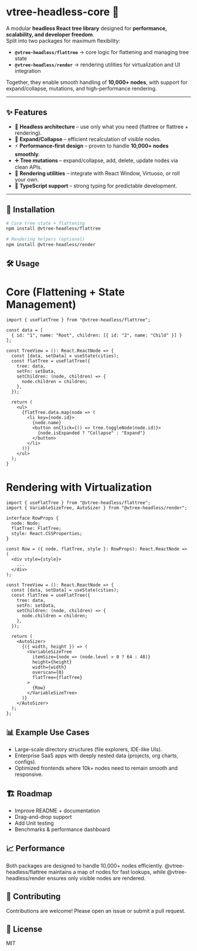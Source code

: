 # vtree-headless-core 🌲

A modular **headless React tree library** designed for **performance, scalability, and developer freedom**.  
Split into two packages for maximum flexibility:

- **`@vtree-headless/flattree`** → core logic for flattening and managing tree state  
- **`@vtree-headless/render`** → rendering utilities for virtualization and UI integration  

Together, they enable smooth handling of **10,000+ nodes**, with support for expand/collapse, mutations, and high-performance rendering.  

---

## ✨ Features

- 🔄 **Headless architecture** – use only what you need (flattree or flattree + rendering).  
- 📂 **Expand/Collapse** – efficient recalculation of visible nodes.  
- ⚡ **Performance-first design** – proven to handle **10,000+ nodes smoothly**.  
- ➕ **Tree mutations** – expand/collapse, add, delete, update nodes via clean APIs.
- 🎨 **Rendering utilities** – integrate with React Window, Virtuoso, or roll your own.  
- 🧩 **TypeScript support** – strong typing for predictable development.

---

## 🚀 Installation

```bash
# Core tree state + flattening
npm install @vtree-headless/flattree

# Rendering helpers (optional)
npm install @vtree-headless/render
```

## 🛠️ Usage
# Core (Flattening + State Management)
```tsx
import { useFlatTree } from "@vtree-headless/flattree";

const data = [
  { id: "1", name: "Root", children: [{ id: "2", name: "Child" }] }
];

const TreeView = (): React.ReactNode => {
  const [data, setData] = useState(cities);
  const flatTree = useFlatTree({
    tree: data,
    setFn: setData,
    setChildren: (node, children) => {
      node.children = children;
    },
  });

  return (
    <ul>
      {flatTree.data.map(node => (
        <li key={node.id}>
          {node.name}
          <button onClick={() => tree.toggleNode(node.id)}>
            {node.isExpanded ? "Collapse" : "Expand"}
          </button>
        </li>
      ))}
    </ul>
  );
}
```
# Rendering with Virtualization
```tsx
import { useFlatTree } from "@vtree-headless/flattree";
import { VariableSizeTree, AutoSizer } from "@vtree-headless/render";

interface RowProps {
  node: Node;
  flatTree: FlatTree;
  style: React.CSSProperties;
}

const Row = ({ node, flatTree, style }: RowProps): React.ReactNode => (
  <div style={style}>
    ...
  </div>
);

const TreeView = (): React.ReactNode => {
  const [data, setData] = useState(cities);
  const flatTree = useFlatTree({
    tree: data,
    setFn: setData,
    setChildren: (node, children) => {
      node.children = children;
    },
  });

  return (
    <AutoSizer>
      {({ width, height }) => (
        <VariableSizeTree
          itemSize={node => (node.level > 0 ? 64 : 48)}
          height={height}
          width={width}
          overscan={0}
          flatTree={flatTree}
        >
          {Row}
        </VariableSizeTree>
      )}
    </AutoSizer>
  );
};
```

## 📊 Example Use Cases

- Large-scale directory structures (file explorers, IDE-like UIs).
- Enterprise SaaS apps with deeply nested data (projects, org charts, configs).
- Optimized frontends where 10k+ nodes need to remain smooth and responsive.

## 🏗️ Roadmap

- Improve README + documentation
- Drag-and-drop support
- Add Unit testing
- Benchmarks & performance dashboard

## 📈 Performance

Both packages are designed to handle 10,000+ nodes efficiently.
@vtree-headless/flattree maintains a map of nodes for fast lookups, while @vtree-headless/render ensures only visible nodes are rendered.

## 🤝 Contributing

Contributions are welcome! Please open an issue or submit a pull request.

## 📜 License

MIT